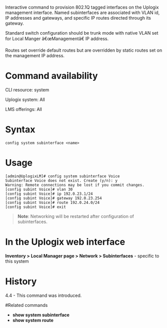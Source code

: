 <!-- 5.4 -->

Interactive command to provision 802.1Q tagged interfaces on the Uplogix management interface.  Named subinterfaces are associated with VLAN id, IP addresses and gateways, and specific IP routes directed through its gateway.

Standard switch configuration should be trunk mode with native VLAN set for Local Manger â€œManagementâ€ IP address.  

Routes set override default routes but are overridden by static routes set on the management IP address.
 
# Command availability 

CLI resource: system

Uplogix system: All

LMS offerings: All

# Syntax 

```
config system subinterface <name>
```

# Usage 

```
[admin@UplogixLM]# config system subinterface Voice
Subinterface Voice does not exist. Create (y/n): y
Warning: Remote connections may be lost if you commit changes.
[config subint Voice]# vlan 30
[config subint Voice]# ip 192.0.23.1/24
[config subint Voice]# gateway 192.0.23.254
[config subint Voice]# route 192.0.24.0/24
[config subint Voice]# exit
```

> **Note**: Networking will be restarted after configuration of subinterfaces. 

# In the Uplogix web interface

**Inventory > Local Manager page > Network > Subinterfaces** - specific to this system

# History 

4.4 - This command was introduced.

#Related commands 

- **show system subinterface**
- **show system route**
